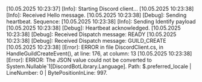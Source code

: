 [10.05.2025 10:23:37] [Info]: Starting Discord client...
[10.05.2025 10:23:38] [Info]: Received Hello message.
[10.05.2025 10:23:38] [Debug]: Sending heartbeat. Sequence: 
[10.05.2025 10:23:38] [Info]: Sending Identify payload
[10.05.2025 10:23:38] [Debug]: Heartbeat acknowledged.
[10.05.2025 10:23:38] [Debug]: Received Dispatch message: READY
[10.05.2025 10:23:38] [Debug]: Received Dispatch message: GUILD_CREATE
[10.05.2025 10:23:38] [Error]: ERROR in file DiscordClient.cs, in HandleGuildCreateEvent(), at line: 176, at column: 13
[10.05.2025 10:23:38] [Error]: ERROR: The JSON value could not be converted to System.Nullable`1[DiscordBotLibrary.Language]. Path: $.preferred_locale | LineNumber: 0 | BytePositionInLine: 997.
